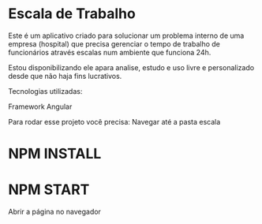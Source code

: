 # Escala de Trabalho

Este é um aplicativo criado para solucionar um problema interno de uma empresa (hospital) que precisa
gerenciar o tempo de trabalho de funcionários através escalas num ambiente que funciona 24h.

Estou disponibilizando ele apara analise, estudo e uso livre e personalizado desde que não haja fins lucrativos.

Tecnologias utilizadas: 

Framework Angular

Para rodar esse projeto você precisa:
Navegar até a pasta escala
# NPM INSTALL 
# NPM START
Abrir a página no navegador
